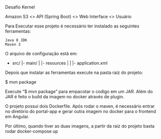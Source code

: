 Desafio Kernel

Amazon S3 <> API (Spring Boot) <> Web Interface <> Usuário

Para Executar esse projeto é necessário ter instalado as seguintes ferramentas:

    Java 8 JDK
    Maven 3

O arquivo de configuração está em:

  - src/
    |- main/
    |  |- resources
    |  |  |- application.xml

Depois que instalar as ferramentas execute na pasta raiz do projeto:

$ mvn package

Execute ”$ mvn package” para empacotar o codigo em um JAR. Além do JAR é feito o build da imagem no docker através de plugin.

O projeto possui dois Dockerfile. Após rodar o maven, é necessário entrar no diretório do portal-app e gerar outra imagem no docker
para o frontend em Angular.

Por último, quando tiver as duas imagens, a partir da raiz do projeto basta rodar docker-compose up
